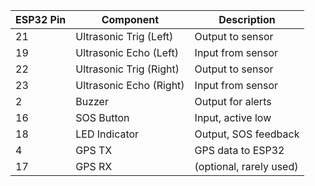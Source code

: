 | ESP32 Pin | Component              | Description            |
|-----------|------------------------|------------------------|
| 21        | Ultrasonic Trig (Left) | Output to sensor       |
| 19        | Ultrasonic Echo (Left) | Input from sensor      |
| 22        | Ultrasonic Trig (Right)| Output to sensor       |
| 23        | Ultrasonic Echo (Right)| Input from sensor      |
| 2         | Buzzer                 | Output for alerts      |
| 16        | SOS Button             | Input, active low      |
| 18        | LED Indicator          | Output, SOS feedback   |
| 4         | GPS TX                 | GPS data to ESP32      |
| 17        | GPS RX                 | (optional, rarely used)|
